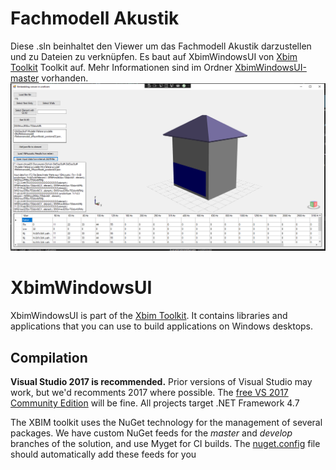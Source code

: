 
# Fachmodell Akustik

Diese .sln beinhaltet den Viewer um das Fachmodell Akustik darzustellen und zu Dateien zu verknüpfen. Es baut auf XbimWindowsUI von [Xbim Toolkit](https://github.com/xBimTeam/XbimEssentials) Toolkit auf.
Mehr Informationen sind im Ordner [XbimWindowsUI-master](https://github.com/CamChatHel/Acoustic_IFC/tree/main/Prototypes/AcousticModel/XbimWindowsUI-master) vorhanden.
![AnsichtFachmodell](/Prototypes/AcousticModel/AnsichtFachmodell.PNG)


# XbimWindowsUI

XbimWindowsUI is part of the [Xbim Toolkit](https://github.com/xBimTeam/XbimEssentials).
It contains libraries and applications that you can use to build applications on Windows desktops. 


## Compilation

**Visual Studio 2017 is recommended.**
Prior versions of Visual Studio may work, but we'd recomments 2017 where possible.
The [free VS 2017 Community Edition](https://visualstudio.microsoft.com/downloads/) will be fine. 
All projects target .NET Framework 4.7

The XBIM toolkit uses the NuGet technology for the management of several packages.
We have custom NuGet feeds for the *master* and *develop* branches of the solution, and use
Myget for CI builds. The [nuget.config](nuget.config) file should automatically add these feeds for you


